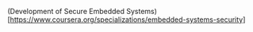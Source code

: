 (Development of Secure Embedded Systems)[https://www.coursera.org/specializations/embedded-systems-security]
